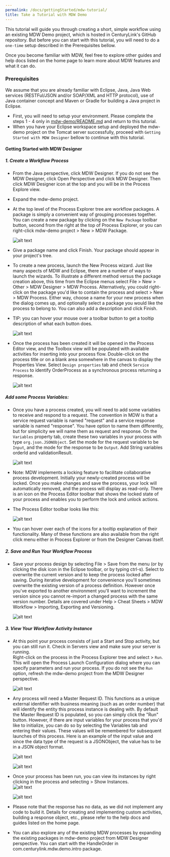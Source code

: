 ```yaml
---
permalink: /docs/gettingStarted/mdw-tutorial/
title: Take a Tutorial with MDW Demo
---
```


This tutorial will guide you through creating a short, simple workflow using an existing MDW Demo project, which is hosted in CenturyLink's GitHub repository.  But before you can start with this tutorial, you will need to do a `one-time` setup described in the Prerequisites bellow.

Once you become familiar with MDW, feel free to explore other guides and help docs listed on the home page to learn more about MDW features and what it can do.  

### Prerequisites
We assume that you are already familiar with Eclipse, Java, Java Web services (RESTFul/JSON and/or SOAP/XML and HTTP protocol), use of Java container concept and Maven or Gradle for building a Java project in Eclipse.

- First, you will need to setup your environment. Please complete the steps 1 - 4 only in [mdw-demo/README.md](https://github.com/CenturyLinkCloud/mdw-demo) and return to this tutorial. 
- When you have your Eclipse workspace setup and deployed the mdw-demo project on the Tomcat server successfully, proceed with `Getting Started with MDW Designer` bellow to continue with this tutorial.

#### Getting Started with MDW Designer
#####  1.  Create a  Workflow Process
- From the Java perspective, click MDW Designer. If you do not see the MDW Designer, click Open Perspective and click MDW Designer. Then click MDW Designer icon at the top and you will be in the Process Explore view. 
- Expand the mdw-demo project. 
- At the top level of the Process Explorer tree are workflow packages.  A package is simply a convenient way of grouping processes together.  You can create a new 
  package by clicking on the `New Package` toolbar button, second from the right at the top of Process Explorer, or you can right-click mdw-demo project > New > MDW Package.
  
  ![alt text](../images/mdwWorkflowPackage.png "mdwWorkflowPackage")
 
- Give a package name and click Finish.  Your package should appear in your project's tree.

- To create a new process, launch the New Process wizard.  Just like many aspects of MDW and Eclipse, there are a number of ways to launch the wizards.  To illustrate a 
  different method versus the package creation above, this time from the Eclipse menus select File > New > Other > MDW Designer > MDW Process.  Alternatively, you could 
  right-click on the package you'd like to contain the process and select > New > MDW Process.  Either way, choose a name for your new process when the dialog comes up,
  and optionally select a package you would like the process to belong to.  You can also add a description and click Finish.  

- TIP: you can hover your mouse over a toolbar button to get a tooltip description of what each button does.

  ![alt text](../images/mdwWorkflowPackage2.png "mdwWorkflowPackage2")
 
- Once the process has been created it will be opened in the Process Editor view, and the Toolbox view will be populated with available activities for inserting into
  your process flow. Double-click on the process title or on a blank area somewhere in the canvas to display the Properties View. Select `Design properties` tab and check `Service Process` to identify OrderProcess as a synchronous process returning a response. 
   
   ![alt text](../images/mdwWorkflowProcess.png "mdwWorkflowProcess")

##### Add some Process Variables:
-  Once you have a process created, you will need to add some variables to receive and respond to a request. The convention in MDW is that a service request variable is named "request" and a service response variable is named "response".  You have option to name them differently, but for simplicity we will name them as request and response.  On the `Variables` property tab, create these two variables in your process with type `org.json.JSONObject`.  Set the mode for the request variable to be `Input`, and the mode for the response to be `Output`.  Add String variables orderId and validationResult.

   ![alt text](../images/myOrderProcessVariable.png "myOrderProcessVariable")
   
- Note: MDW implements a locking feature to facilitate collaborative process development.  Initially your newly-created process will be locked.  Once you make changes and save the process, your lock will automatically removed, and the process will display as read-only.  There is an icon on the Process Editor toolbar that shows the locked state of your process and enables you to perform the lock and unlock actions.
  
- The Process Editor toolbar looks like this:

  ![alt text](../images/toolbar.jpg "toolbar")

- You can hover over each of the icons for a tooltip explanation of their functionality.  Many of these functions are also available from the right click menu either in
  Process Explorer or from the Designer Canvas itself.

#####  2.  Save and Run Your Workflow Process
- Save your process design by selecting File > Save from the menu (or by clicking the disk icon in the Eclipse toolbar, or by typing ctrl-s).  Select to overwrite the current version and to keep the process locked after saving.  During iterative development for convenience you'll sometimes overwrite the existing version of a process definition.  However once you've exported to another environment you'll want to increment the version since you cannot re-import a changed process with the same version number.  Details are covered under Help > Cheat Sheets > MDW Workflow > Importing, Exporting and Versioning.  

   ![alt text](../images/saveOrderProcess.png "saveOrderProcess")
 
#####  3.  View  Your  Workflow Activity Instance
- At this point your process consists of just a Start and Stop activity, but you can still run it.  Check in Servers view and make sure your server is running.  
  Right-click on the process in the Process Explorer tree and select > `Run`.  This will open the Process Launch Configuration dialog where you can specify parameters and 
  run your process. If you do not see the `Run` option, refresh the mdw-demo project from the MDW Designer perspective.
  
  ![alt text](../images/mdwWorkflowProcessRun.png "mdwWorkflowProcessRun")

- Any process will need a Master Request ID.  This functions as a unique external identifier with business meaning (such as an order number) that will identify the 
  entity this process instance is dealing with.  By default the Master Request ID is populated, so you can simply click the "Run" button.  However, if there are input 
  variables for your process that you'd like to initialize, you can do so by selecting the Variables tab and entering their values.  These values will be remembered 
  for subsequent launches of this process. Here is an example of the input value and since the data type of the request is a JSONObject, the value has to be in a JSON object format.

  ![alt text](../images/mdwWorkflowProcessRun2.png "mdwWorkflowProcessRun2")
  
  ![alt text](../images/mdwWorkflowProcessRun3.png "mdwWorkflowProcessRun3")
  
- Once your process has been run, you can view its instances by right clicking in the process and selecting > Show Instances.  
  ![alt text](../images/mdwWorkflowProcessRunResult.png "mdwWorkflowProcessRunResult")
  
  ![alt text](../images/mdwWorkflowProcessRunResult2.png "mdwWorkflowProcessRunResult2")
  
- Please note that the response has no data, as we did not implement any code to build it.  Details for creating and implementing custom activities, building a response object, etc., please refer to the help docs and guides listed on the home page. 

- You can also explore any of the existing MDW processes by expanding the existing packages in mdw-demo project from MDW Designer perspective. You can start with the HandleOrder in com.centurylink.mdw.demo.intro package.